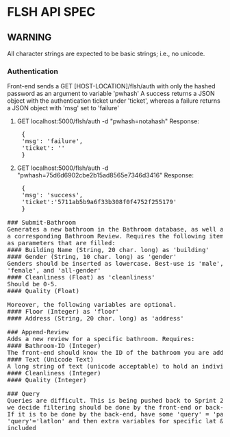 # FLSH API SPEC

## WARNING
All character strings are expected to be basic strings; i.e.,
no unicode.

### Authentication
Front-end sends a GET [HOST-LOCATION]/flsh/auth with only the
hashed password as an argument to variable 'pwhash'
A success returns a JSON object with the authentication ticket
under 'ticket', whereas a failure returns a JSON object with
'msg' set to 'failure'
1. GET localhost:5000/flsh/auth -d "pwhash=notahash"
Response:
<pre>
	{
	'msg': 'failure',
	'ticket': ''
	}
</pre>
2. GET localhost:5000/flsh/auth -d "pwhash=75d6d6902cbe2b15ad8565e7346d3416"
Response: 
<pre>
	{
	'msg': 'success',
	'ticket':'5711ab5b9a6f33b308f0f4752f255179'
	}

### Submit-Bathroom
Generates a new bathroom in the Bathroom database, as well as
a corresponding Bathroom Review. Requires the following items
as parameters that are filled:
#### Building Name (String, 20 char. long) as 'building'
#### Gender (String, 10 char. long) as 'gender'
Genders should be inserted as lowercase. Best-use is 'male',
'female', and 'all-gender'
#### Cleanliness (Float) as 'cleanliness'
Should be 0-5.
#### Quality (Float)

Moreover, the following variables are optional.
#### Floor (Integer) as 'floor'
#### Address (String, 20 char. long) as 'address'

### Append-Review
Adds a new review for a specific bathroom. Requires:
#### Bathroom-ID (Integer)
The front-end should know the ID of the bathroom you are adding a review to.
#### Text (Unicode Text)
A long string of text (unicode acceptable) to hold an individual review in it.
#### Cleanliness (Integer)
#### Quality (Integer)

### Query
Queries are difficult. This is being pushed back to Sprint 2, depending on if
we decide filtering should be done by the front-end or back-end.
If it is to be done by the back-end, have some 'query' = 'param', i.e.,
'query'='latlon' and then extra variables for specific lat & lon (as float)
included

